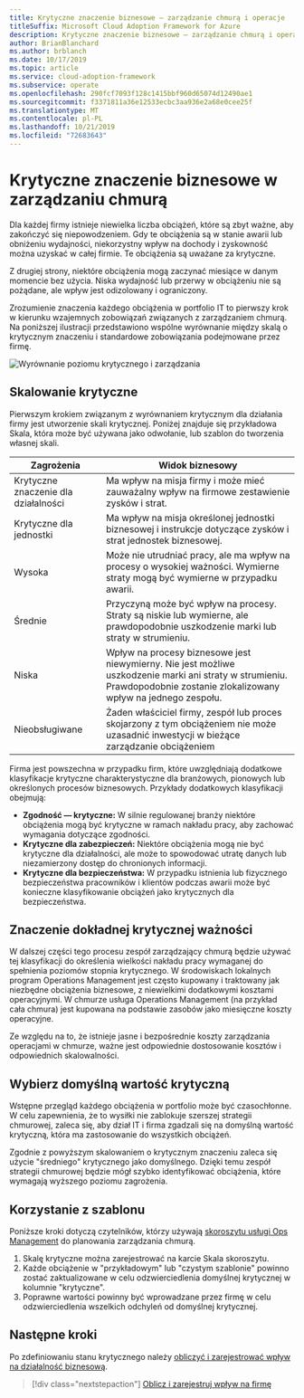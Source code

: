 ```yaml
---
title: Krytyczne znaczenie biznesowe — zarządzanie chmurą i operacje
titleSuffix: Microsoft Cloud Adoption Framework for Azure
description: Krytyczne znaczenie biznesowe — zarządzanie chmurą i operacje
author: BrianBlanchard
ms.author: brblanch
ms.date: 10/17/2019
ms.topic: article
ms.service: cloud-adoption-framework
ms.subservice: operate
ms.openlocfilehash: 290fcf7093f128c1415bbf960d65074d12490ae1
ms.sourcegitcommit: f3371811a36e12533ecbc3aa936e2a68e0cee25f
ms.translationtype: MT
ms.contentlocale: pl-PL
ms.lasthandoff: 10/21/2019
ms.locfileid: "72683643"
---
```

# <a name="business-criticality-in-cloud-management"></a>Krytyczne znaczenie biznesowe w zarządzaniu chmurą

Dla każdej firmy istnieje niewielka liczba obciążeń, które są zbyt ważne, aby zakończyć się niepowodzeniem. Gdy te obciążenia są w stanie awarii lub obniżeniu wydajności, niekorzystny wpływ na dochody i zyskowność można uzyskać w całej firmie. Te obciążenia są uważane za krytyczne.

Z drugiej strony, niektóre obciążenia mogą zaczynać miesiące w danym momencie bez użycia. Niska wydajność lub przerwy w obciążeniu nie są pożądane, ale wpływ jest odizolowany i ograniczony.

Zrozumienie znaczenia każdego obciążenia w portfolio IT to pierwszy krok w kierunku wzajemnych zobowiązań związanych z zarządzaniem chmurą.
Na poniższej ilustracji przedstawiono wspólne wyrównanie między skalą o krytycznym znaczeniu i standardowe zobowiązania podejmowane przez firmę.

![Wyrównanie poziomu krytycznego i zarządzania](../../_images/manage/cloud-criticality-alignment.png)

## <a name="criticality-scale"></a>Skalowanie krytyczne

Pierwszym krokiem związanym z wyrównaniem krytycznym dla działania firmy jest utworzenie skali krytycznej. Poniżej znajduje się przykładowa Skala, która może być używana jako odwołanie, lub szablon do tworzenia własnej skali.

|Zagrożenia  |Widok biznesowy  |
|---------|---------|
|Krytyczne znaczenie dla działalności|Ma wpływ na misja firmy i może mieć zauważalny wpływ na firmowe zestawienie zysków i strat.|
|Krytyczne dla jednostki|Ma wpływ na misja określonej jednostki biznesowej i instrukcje dotyczące zysków i strat jednostek biznesowej.|
|Wysoka|Może nie utrudniać pracy, ale ma wpływ na procesy o wysokiej ważności. Wymierne straty mogą być wymierne w przypadku awarii.|
|Średnie|Przyczyną może być wpływ na procesy. Straty są niskie lub wymierne, ale prawdopodobnie uszkodzenie marki lub straty w strumieniu.|
|Niska|Wpływ na procesy biznesowe jest niewymierny. Nie jest możliwe uszkodzenie marki ani straty w strumieniu. Prawdopodobnie zostanie zlokalizowany wpływ na jednego zespołu.|
|Nieobsługiwane|Żaden właściciel firmy, zespół lub proces skojarzony z tym obciążeniem nie może uzasadnić inwestycji w bieżące zarządzanie obciążeniem|

Firma jest powszechna w przypadku firm, które uwzględniają dodatkowe klasyfikacje krytyczne charakterystyczne dla branżowych, pionowych lub określonych procesów biznesowych. Przykłady dodatkowych klasyfikacji obejmują:

- **Zgodność — krytyczne:** W silnie regulowanej branży niektóre obciążenia mogą być krytyczne w ramach nakładu pracy, aby zachować wymagania dotyczące zgodności.
- **Krytyczne dla zabezpieczeń:** Niektóre obciążenia mogą nie być krytyczne dla działalności, ale może to spowodować utratę danych lub niezamierzony dostęp do chronionych informacji.
- **Krytyczne dla bezpieczeństwa:** W przypadku istnienia lub fizycznego bezpieczeństwa pracowników i klientów podczas awarii może być konieczne klasyfikowanie obciążeń jako krytycznych dla bezpieczeństwa.

## <a name="importance-of-accurate-criticality"></a>Znaczenie dokładnej krytycznej ważności

W dalszej części tego procesu zespół zarządzający chmurą będzie używać tej klasyfikacji do określenia wielkości nakładu pracy wymaganej do spełnienia poziomów stopnia krytycznego. W środowiskach lokalnych program Operations Management jest często kupowany i traktowany jak niezbędne obciążenia biznesowe, z niewielkimi dodatkowymi kosztami operacyjnymi. W chmurze usługa Operations Management (na przykład cała chmura) jest kupowana na podstawie zasobów jako miesięczne koszty operacyjne.

Ze względu na to, że istnieje jasne i bezpośrednie koszty zarządzania operacjami w chmurze, ważne jest odpowiednie dostosowanie kosztów i odpowiednich skalowalności.

## <a name="select-a-default-criticality"></a>Wybierz domyślną wartość krytyczną

Wstępne przegląd każdego obciążenia w portfolio może być czasochłonne. W celu zapewnienia, że to wysiłki nie zablokuje szerszej strategii chmurowej, zaleca się, aby dział IT i firma zgadzali się na domyślną wartość krytyczną, która ma zastosowanie do wszystkich obciążeń.

Zgodnie z powyższym skalowaniem o krytycznym znaczeniu zaleca się użycie "średniego" krytycznego jako domyślnego. Dzięki temu zespół strategii chmurowej będzie mógł szybko identyfikować obciążenia, które wymagają wyższego poziomu zagrożenia.

## <a name="using-the-template"></a>Korzystanie z szablonu

Poniższe kroki dotyczą czytelników, którzy używają [skoroszytu usługi Ops Management](https://raw.githubusercontent.com/microsoft/CloudAdoptionFramework/master/manage/opsmanagementworkbook.xlsx) do planowania zarządzania chmurą.

1. Skalę krytyczne można zarejestrować na karcie Skala skoroszytu.
2. Każde obciążenie w "przykładowym" lub "czystym szablonie" powinno zostać zaktualizowane w celu odzwierciedlenia domyślnej krytycznej w kolumnie "krytyczne".
3. Poprawne wartości powinny być wprowadzane przez firmę w celu odzwierciedlenia wszelkich odchyleń od domyślnej krytycznej.

## <a name="next-steps"></a>Następne kroki

Po zdefiniowaniu stanu krytycznego należy [obliczyć i zarejestrować wpływ na działalność biznesową](./impact.md).

> [!div class="nextstepaction"]
> [Oblicz i zarejestruj wpływ na firmę](./impact.md)
